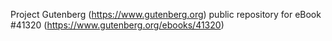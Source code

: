 Project Gutenberg (https://www.gutenberg.org) public repository for eBook #41320 (https://www.gutenberg.org/ebooks/41320)
